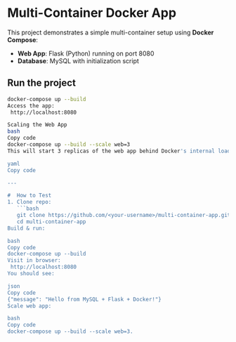 # Multi-Container Docker App

This project demonstrates a simple multi-container setup using **Docker Compose**:
- **Web App**: Flask (Python) running on port 8080
- **Database**: MySQL with initialization script

## Run the project

```bash
docker-compose up --build
Access the app:
 http://localhost:8080

Scaling the Web App
bash
Copy code
docker-compose up --build --scale web=3
This will start 3 replicas of the web app behind Docker's internal load balancer.

yaml
Copy code

---

#  How to Test
1. Clone repo:
   ```bash
   git clone https://github.com/<your-username>/multi-container-app.git
   cd multi-container-app
Build & run:

bash
Copy code
docker-compose up --build
Visit in browser:
 http://localhost:8080
You should see:

json
Copy code
{"message": "Hello from MySQL + Flask + Docker!"}
Scale web app:

bash
Copy code
docker-compose up --build --scale web=3.
